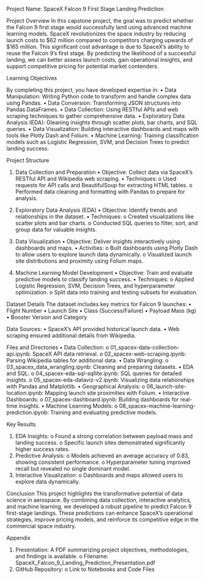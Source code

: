Project Name: SpaceX Falcon 9 First Stage Landing Prediction

Project Overview
In this capstone project, the goal was to predict whether the Falcon 9 first stage would successfully land using advanced machine learning models. SpaceX revolutionizes the space industry by reducing launch costs to $62 million compared to competitors charging upwards of $165 million. This significant cost advantage is due to SpaceX’s ability to reuse the Falcon 9’s first stage. By predicting the likelihood of a successful landing, we can better assess launch costs, gain operational insights, and support competitive pricing for potential market contenders.

Learning Objectives

By completing this project, you have developed expertise in:
•	Data Manipulation: Writing Python code to transform and handle complex data using Pandas.
•	Data Conversion: Transforming JSON structures into Pandas DataFrames.
•	Data Collection: Using RESTful APIs and web scraping techniques to gather comprehensive data.
•	Exploratory Data Analysis (EDA): Gleaning insights through scatter plots, bar charts, and SQL queries.
•	Data Visualization: Building interactive dashboards and maps with tools like Plotly Dash and Folium.
•	Machine Learning: Training classification models such as Logistic Regression, SVM, and Decision Trees to predict landing success.

Project Structure
1. Data Collection and Preparation
•	Objective: Collect data via SpaceX’s RESTful API and Wikipedia web scraping.
•	Techniques: 
o	Used requests for API calls and BeautifulSoup for extracting HTML tables.
o	Performed data cleaning and formatting with Pandas to prepare for analysis.

2. Exploratory Data Analysis (EDA)
•	Objective: Identify trends and relationships in the dataset.
•	Techniques: 
o	Created visualizations like scatter plots and bar charts.
o	Conducted SQL queries to filter, sort, and group data for valuable insights.

3. Data Visualization
•	Objective: Deliver insights interactively using dashboards and maps.
•	Activities: 
o	Built dashboards using Plotly Dash to allow users to explore launch data dynamically.
o	Visualized launch site distributions and proximity using Folium maps.

4. Machine Learning Model Development
•	Objective: Train and evaluate predictive models to classify landing success.
•	Techniques: 
o	Applied Logistic Regression, SVM, Decision Trees, and hyperparameter optimization.
o	Split data into training and testing subsets for evaluation.

Dataset Details
The dataset includes key metrics for Falcon 9 launches:
•	Flight Number
•	Launch Site
•	Class (Success/Failure)
•	Payload Mass (kg)
•	Booster Version and Category

Data Sources:
•	SpaceX’s API provided historical launch data.
•	Web scraping ensured additional details from Wikipedia.

Files and Directories
•	Data Collection: 
o	01_spacex-data-collection-api.ipynb: SpaceX API data retrieval.
o	02_spacex-web-scraping.ipynb: Parsing Wikipedia tables for additional data.
•	Data Wrangling: 
o	03_spacex_data_wrangling.ipynb: Cleaning and preparing datasets.
•	EDA and SQL: 
o	04_spacex-eda-sql-sqllite.ipynb: SQL queries for detailed insights.
o	05_spacex-eda-dataviz-v2.ipynb: Visualizing data relationships with Pandas and Matplotlib.
•	Geographical Analysis: 
o	06_launch-site-location.ipynb: Mapping launch site proximities with Folium.
•	Interactive Dashboards: 
o	07_spacex-dashboard.ipynb: Building dashboards for real-time insights.
•	Machine Learning Models: 
o	08_spacex-machine-learning-prediction.ipynb: Training and evaluating predictive models.

Key Results
1.	EDA Insights: 
o	Found a strong correlation between payload mass and landing success.
o	Specific launch sites demonstrated significantly higher success rates.
2.	Predictive Analysis: 
o	Models achieved an average accuracy of 0.83, showing consistent performance.
o	Hyperparameter tuning improved recall but revealed no single dominant model.
3.	Interactive Visualization: 
o	Dashboards and maps allowed users to explore data dynamically.

Conclusion
This project highlights the transformative potential of data science in aerospace. By combining data collection, interactive analytics, and machine learning, we developed a robust pipeline to predict Falcon 9 first-stage landings. These predictions can enhance SpaceX’s operational strategies, improve pricing models, and reinforce its competitive edge in the commercial space industry.

Appendix
1.	Presentation: A PDF summarizing project objectives, methodologies, and findings is available. 
o	Filename: SpaceX_Falcon_9_Landing_Prediction_Presentation.pdf
2.	GitHub Repository: 
o	Link to Notebooks and Code Files
